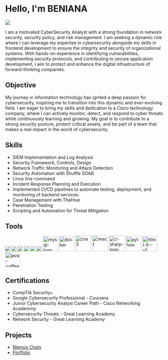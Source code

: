 # Hello, I'm BENIANA

<a href="https://www.linkedin.com/public-profile/settings?trk=d_flagship3_profile_self_view_public_profile"><img src="https://img.shields.io/badge/-LinkedIn-0072b1?&style=for-the-badge&logo=linkedin&logoColor=white" /></a> 


I am a motivated CyberSecurity Analyst with a strong foundation in network security, security policy, and risk management. I am seeking a dynamic role where I can leverage my expertise in cybersecurity alongside my skills in frontend development to ensure the integrity and security of organizational systems. With hands-on experience in identifying vulnerabilities, implementing security protocols, and contributing to secure application development, I aim to protect and enhance the digital infrastructure of forward-thinking companies.

## Objective

My journey in information technology has ignited a deep passion for cybersecurity, inspiring me to transition into this dynamic and ever-evolving field. I am eager to bring my skills and dedication to a Cisco technology company, where I can actively monitor, detect, and respond to cyber threats while continuously learning and growing. My goal is to contribute to a strong security posture, protect critical assets, and be part of a team that makes a real impact in the world of cybersecurity.

## Skills
                  
- SIEM Implementation and Log Analysis 
- Security Framework, Controls, Design     
- Network Traffic Monitoring and Attack Detection
- Security Automation with Shuffle SOAR 
- Linux line-command      
- Incident Response Planning and Execution
- Implemented CI/CD pipelines to automate testing, deployment, and monitoring
  of backend services.
- Case Management with TheHive 
- Penetration Testing             
- Scripting and Automation for Threat Mitigation 

## Tools

<div>
    <img src="https://img.shields.io/badge/-Wireshark-1679A7?&style=for-the-badge&logo=Wireshark&logoColor=white" />
    <img src="https://img.shields.io/badge/-Suricata-EF3B2D?&style=for-the-badge&logo=Suricata&logoColor=white" />
    <img src="https://img.shields.io/badge/-Zeek-777BB4?&style=for-the-badge&logo=Zeek&logoColor=white" />
        <img src="https://img.shields.io/badge/-Microsoft_Defender_for_Endpoint-00A4EF?&style=for-the-badge&logo=Microsoft&logoColor=white" />
      <img src="https://img.shields.io/badge/-Microsoft_Sentinel-0078D4?&style=for-the-badge&logo=Microsoft&logoColor=white" />
    <img src="https://img.shields.io/badge/-Splunk-000000?&style=for-the-badge&logo=Splunk&logoColor=white" />
  <img width="48" height="48" src="https://img.icons8.com/fluency/48/mysql-logo.png" alt="mysql-logo"/>
    <img width="48" height="48" src="https://img.icons8.com/color/48/docker.png" alt="docker"/>
    <img width="50" height="50" src="https://img.icons8.com/plasticine/100/css3.png" alt="css3"/>
  <img width="50" height="50" src="https://img.icons8.com/clouds/100/react.png" alt="react"/>
  <img width="50" height="50" src="https://img.icons8.com/ios-filled/50/c-sharp-logo.png" alt="c-sharp-logo"/>
    <img width="48" height="48" src="https://img.icons8.com/pulsar-color/48/python.png" alt="python"/>
   <img width="48" height="48" src="https://img.icons8.com/color/48/html-5--v1.png" alt="html-5--v1"/>
    <img width="48" height="48" src="https://img.icons8.com/color/48/java-coffee-cup-logo--v1.png" alt="java-coffee-cup-logo--v1"/> 
    
</div>

## Certifications

- CompTIA Security+
- Google Cybersecurity Professional - Coursera
- Junior Cybersecurity Analyst Career Path - Cisco Networking Academmy
- Cybersecurity Threats - Great Learning Academy
- Network Security - Great Learning Academy


## Projects
- <a href="https://github.com/BENIANAJUNIOR/Memos-Chats">Memos Chats </a>
- <a href="https://github.com/BENIANAJUNIOR/Portfolio">Portfolio </a>
  
